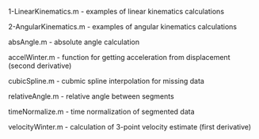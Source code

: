 1-LinearKinematics.m - examples of linear kinematics calculations 

2-AngularKinematics.m - examples of angular kinematics calculations

absAngle.m - absolute angle calculation

accelWinter.m - function for getting acceleration from displacement (second derivative)

cubicSpline.m - cubmic spline interpolation for missing data
 
relativeAngle.m - relative angle between segments

timeNormalize.m - time normalization of segmented data

velocityWinter.m - calculation of 3-point velocity estimate (first derivative)
